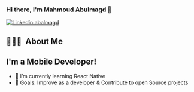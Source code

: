 ### Hi there, I'm Mahmoud Abulmagd  👋 
[![Linkedin:abalmagd](https://img.shields.io/badge/-abalmagd-blue?style=flat-square&logo=Linkedin&logoColor=white&link=https://www.linkedin.com/in/abalmagd/)](https://www.linkedin.com/in/abalmagd/)
<!-- ![GitHub followers](https://img.shields.io/github/followers/abalmagd?label=Follow&style=social)
<img alt = "profile views" src="https://komarev.com/ghpvc/?username=abalmagd&color=brightgreen"> -->

## 👨🏻‍💻 &nbsp;About Me
## I'm a Mobile Developer!

- 🌱 I’m currently learning React Native
- 🥅 Goals: Improve as a developer & Contribute to open Source projects


